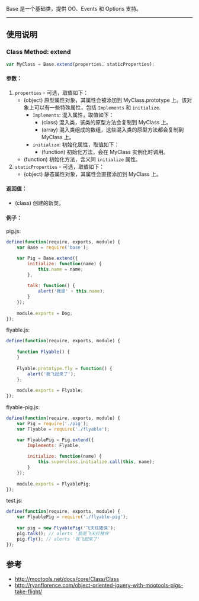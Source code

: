 

Base 是一个基础类，提供 OO、Events 和 Options 支持。


***

## 使用说明

### Class Method: extend

```js
var MyClass = Base.extend(properties, staticProperties);
```


#### 参数：

1. `properties` - 可选，取值如下：
   * (object) 原型属性对象，其属性会被添加到 MyClass.prototype 上。该对象上可以有一些特殊属性，包括
     `Implements` 和 `initialize`.
     * `Implements`: 混入属性，取值如下：
       * (class) 混入类，该类的原型方法会复制到 MyClass 上。
       * (array) 混入类组成的数组，这些混入类的原型方法都会复制到 MyClass 上。
     * `initialize`: 初始化属性，取值如下：
       * (function) 初始化方法，会在 MyClass 实例化时调用。
   * (function) 初始化方法，含义同 `initialize` 属性。
1. `staticProperties` - 可选，取值如下：
   * (object) 静态属性对象，其属性会直接添加到 MyClass 上。


#### 返回值：

* (class) 创建的新类。


#### 例子：

pig.js:

```js
define(function(require, exports, module) {
    var Base = require('base');

    var Pig = Base.extend({
        initialize: function(name) {
            this.name = name;
        },
        
        talk: function() {
            alert('我是' + this.name);
        }
    });
        
    module.exports = Dog;
});
```

flyable.js:

```js
define(function(require, exports, module) {
    
    function Flyable() {
    }
    
    Flyable.prototype.fly = function() {
        alert('我飞起来了');
    };
    
    module.exports = Flyable;
});
```

flyable-pig.js:

```js
define(function(require, exports, module) {
    var Pig = require('./pig');
    var Flyable = require('./flyable');

    var FlyablePig = Pig.extend({
        Implements: Flyable,
        
        initialize: function(name) {
            this.superclass.initialize.call(this, name);
        }
    });
    
    module.exports = FlyablePig;
});
```

test.js:

```js
define(function(require, exports, module) {
    var FlyablePig = require('./flyable-pig');
    
    var pig = new FlyablePig('飞天红猪侠');
    pig.talk(); // alerts '我是飞天红猪侠'
    pig.fly(); // alerts '我飞起来了'
});
```


## 参考

- http://mootools.net/docs/core/Class/Class
- http://ryanflorence.com/object-oriented-jquery-with-mootools-pigs-take-flight/
